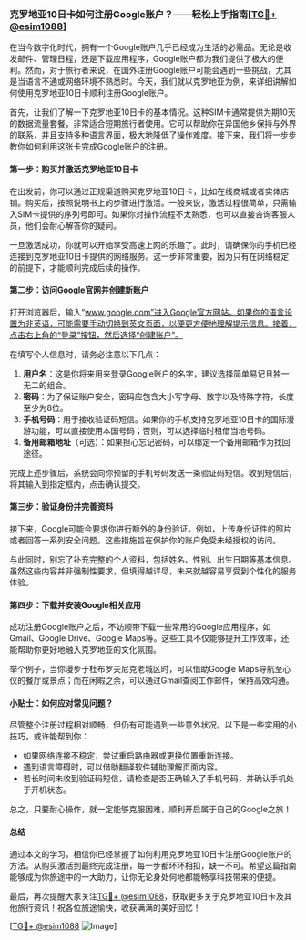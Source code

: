 ### 克罗地亚10日卡如何注册Google账户？——轻松上手指南[[TG💪+ @esim1088](https://t.me/s/esim1088)]

在当今数字化时代，拥有一个Google账户几乎已经成为生活的必需品。无论是收发邮件、管理日程，还是下载应用程序，Google账户都为我们提供了极大的便利。然而，对于旅行者来说，在国外注册Google账户可能会遇到一些挑战，尤其是当语言不通或网络环境不熟悉时。今天，我们就以克罗地亚为例，来详细讲解如何使用克罗地亚10日卡顺利注册Google账户。

首先，让我们了解一下克罗地亚10日卡的基本情况。这种SIM卡通常提供为期10天的数据流量套餐，非常适合短期旅行者使用。它可以帮助你在异国他乡保持与外界的联系，并且支持多种语言界面，极大地降低了操作难度。接下来，我们将一步步教你如何利用这张卡完成Google账户的注册。

#### 第一步：购买并激活克罗地亚10日卡

在出发前，你可以通过正规渠道购买克罗地亚10日卡，比如在线商城或者实体店铺。购买后，按照说明书上的步骤进行激活。一般来说，激活过程很简单，只需输入SIM卡提供的序列号即可。如果你对操作流程不太熟悉，也可以直接咨询客服人员，他们会耐心解答你的疑问。

一旦激活成功，你就可以开始享受高速上网的乐趣了。此时，请确保你的手机已经连接到克罗地亚10日卡提供的网络服务。这一步非常重要，因为只有在网络稳定的前提下，才能顺利完成后续的操作。

#### 第二步：访问Google官网并创建新账户

打开浏览器后，输入“www.google.com”进入Google官方网站。如果你的语言设置为非英语，可能需要手动切换到英文页面，以便更方便地理解提示信息。接着，点击右上角的“登录”按钮，然后选择“创建账户”。

在填写个人信息时，请务必注意以下几点：

1. **用户名**：这是你将来用来登录Google账户的名字，建议选择简单易记且独一无二的组合。
2. **密码**：为了保证账户安全，密码应包含大小写字母、数字以及特殊字符，长度至少为8位。
3. **手机号码**：用于接收验证码短信。如果你的手机支持克罗地亚10日卡的国际漫游功能，可以直接使用本国号码；否则，可以选择临时租借当地号码。
4. **备用邮箱地址**（可选）：如果担心忘记密码，可以绑定一个备用邮箱作为找回途径。

完成上述步骤后，系统会向你预留的手机号码发送一条验证码短信。收到短信后，将其输入到指定框内，点击确认提交。

#### 第三步：验证身份并完善资料

接下来，Google可能会要求你进行额外的身份验证。例如，上传身份证件的照片或者回答一系列安全问题。这些措施旨在保护你的账户免受未经授权的访问。

与此同时，别忘了补充完整的个人资料，包括姓名、性别、出生日期等基本信息。虽然这些内容并非强制性要求，但填得越详尽，未来就越容易享受到个性化的服务体验。

#### 第四步：下载并安装Google相关应用

成功注册Google账户之后，不妨顺带下载一些常用的Google应用程序，如Gmail、Google Drive、Google Maps等。这些工具不仅能够提升工作效率，还能帮助你更好地融入克罗地亚的文化氛围。

举个例子，当你漫步于杜布罗夫尼克老城区时，可以借助Google Maps导航至心仪的餐厅或景点；而在闲暇之余，可以通过Gmail查阅工作邮件，保持高效沟通。

#### 小贴士：如何应对常见问题？

尽管整个注册过程相对顺畅，但仍有可能遇到一些意外状况。以下是一些实用的小技巧，或许能帮到你：

- 如果网络连接不稳定，尝试重启路由器或更换位置重新连接。
- 遇到语言障碍时，可以借助翻译软件辅助理解页面内容。
- 若长时间未收到验证码短信，请检查是否正确输入了手机号码，并确认手机处于开机状态。

总之，只要耐心操作，就一定能够克服困难，顺利开启属于自己的Google之旅！

#### 总结

通过本文的学习，相信你已经掌握了如何利用克罗地亚10日卡注册Google账户的方法。从购买激活到最终完成注册，每一步都环环相扣，缺一不可。希望这篇指南能够成为你旅途中的一大助力，让你无论身处何地都能畅享科技带来的便捷。

最后，再次提醒大家关注[TG💪+ @esim1088](https://t.me/s/esim1088)，获取更多关于克罗地亚10日卡及其他旅行资讯！祝各位旅途愉快，收获满满的美好回忆！

[[TG💪+ @esim1088](https://t.me/s/esim1088) ![Image](https://i.postimg.cc/4NQfJmqS/Snipaste-2025-05-13-00-14-12.png)]